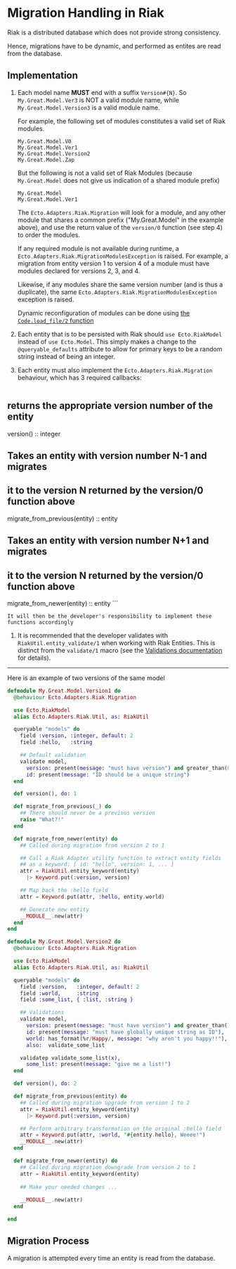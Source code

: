 # Migration Handling in Riak

Riak is a distributed database which does not provide strong consistency.

Hence, migrations have to be dynamic, and performed as entites are read from the database.

## Implementation

1. Each model name **MUST** end with a suffix `Version#{N}`. So `My.Great.Model.Ver3` is NOT a valid module name, while `My.Great.Model.Version3` is a valid module name.

    For example, the following set of modules constitutes a valid set of Riak modules.
    
    ```
    My.Great.Model.V0
    My.Great.Model.Ver1
    My.Great.Model.Version2
    My.Great.Model.Zap
    ```

    But the following is not a valid set of Riak Modules (because `My.Great.Model` does not give us indication of a shared module prefix)

    ```
    My.Great.Model
    My.Great.Model.Ver1
    ```

    The `Ecto.Adapters.Riak.Migration` will look for a module, and any other module that shares a common prefix ("My.Great.Model" in the example above), and use the return value of the `version/0` function (see step 4) to order the modules.

    If any required module is not available during runtime, a `Ecto.Adapters.Riak.MigrationModulesException` is raised. For example, a migration from entity version 1 to version 4 of a module must have modules declared for versions 2, 3, and 4.

    Likewise, if any modules share the same version number (and is thus a duplicate), the same `Ecto.Adapters.Riak.MigrationModulesException` exception is raised.

    Dynamic reconfiguration of modules can be done using [the `Code.load_file/2` function](http://elixir-lang.org/docs/master/Code.html#load_file/2)

1. Each entity that is to be persisted with Riak should `use Ecto.RiakModel` instead of `use Ecto.Model`. This simply makes a change to the `@queryable_defaults` attribute to allow for primary keys to be a random string instead of being an integer.

1. Each entity must also implement the `Ecto.Adapters.Riak.Migration` behaviour, which has 3 required callbacks:

    ```
## returns the appropriate version number of the entity
version() :: integer

## Takes an entity with version number N-1 and migrates
## it to the version N returned by the version/0 function above
migrate_from_previous(entity) :: entity

## Takes an entity with version number N+1 and migrates
## it to the version N returned by the version/0 function above
migrate_from_newer(entity) :: entity
    ```

    It will then be the developer's responsibility to implement these functions accordingly

1. It is recommended that the developer validates with `RiakUtil.entity_validate/1` when working with Riak Entities. This is distinct from the `validate/1` macro (see the [Validations documentation](http://elixir-lang.org/docs/ecto/Ecto.Model.Validations.html) for details).

---

Here is an example of two versions of the same model

```elixir
defmodule My.Great.Model.Version1 do
  @behaviour Ecto.Adapters.Riak.Migration

  use Ecto.RiakModel
  alias Ecto.Adapters.Riak.Util, as: RiakUtil

  queryable "models" do
    field :version, :integer, default: 2
    field :hello,   :string

    ## Default validation
    validate model,
      version: present(message: "must have version") and greater_than(0),
      id: present(message: "ID should be a unique string")
  end

  def version(), do: 1

  def migrate_from_previous(_) do
    ## There should never be a previous version
    raise "What?!"
  end

  def migrate_from_newer(entity) do
    ## Called during migration from version 2 to 1

    ## Call a Riak Adapter utility function to extract entity fields
    ## as a keyword: [ id: "hello", version: 1, ... ]
    attr = RiakUtil.entity_keyword(entity)
      |> Keyword.put(:version, version)

    ## Map back the :hello field
    attr = Keyword.put(attr, :hello, entity.world)

    ## Generate new entity
    __MODULE__.new(attr)
  end
end
```

```elixir
defmodule My.Great.Model.Version2 do
  @behaviour Ecto.Adapters.Riak.Migration

  use Ecto.RiakModel
  alias Ecto.Adapters.Riak.Util, as: RiakUtil

  queryable "models" do
    field :version,   :integer, default: 2
    field :world,     :string
    field :some_list, { :list, :string }

    ## Validations
    validate model,
      version: present(message: "must have version") and greater_than(1),
      id: present(message: "must have globally unique string as ID"),
      world: has_format(%r/Happy/, message: "why aren't you happy!!"),
      also:  validate_some_list

    validatep validate_some_list(x),
      some_list: present(message: "give me a list!")
  end

  def version(), do: 2

  def migrate_from_previous(entity) do
    ## Called during migration upgrade from version 1 to 2
    attr = RiakUtil.entity_keyword(entity)
      |> Keyword.put(:version, version)

    ## Perform arbitrary transformation on the original :hello field
    attr = Keyword.put(attr, :world, "#{entity.hello}, Weeee!")
    __MODULE__.new(attr)
  end

  def migrate_from_newer(entity) do
    ## Called during migration downgrade from version 2 to 1
    attr = RiakUtil.entity_keyword(entity)
    
    ## Make your needed changes ...
    
    __MODULE__.new(attr)
  end

end
```

## Migration Process

A migration is attempted every time an entity is read from the database.
